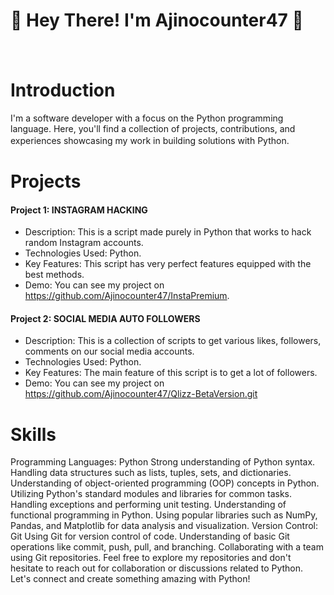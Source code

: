 # 👋 Hey There! I'm Ajinocounter47 👋 
ᅟ
# Introduction
I'm a software developer with a focus on the Python programming language. Here, you'll find a collection of projects, contributions, and experiences showcasing my work in building solutions with Python.
ᅟ

# Projects

#### Project 1: INSTAGRAM HACKING
- Description: This is a script made purely in Python that works to hack random Instagram accounts.
- Technologies Used: Python.
- Key Features: This script has very perfect features equipped with the best methods.
- Demo: You can see my project on https://github.com/Ajinocounter47/InstaPremium.

#### Project 2: SOCIAL MEDIA AUTO FOLLOWERS
- Description: This is a collection of scripts to get various likes, followers, comments on our social media accounts.
- Technologies Used: Python.
- Key Features: The main feature of this script is to get a lot of followers.
- Demo: You can see my project on https://github.com/Ajinocounter47/Qlizz-BetaVersion.git

# Skills

Programming Languages: Python
Strong understanding of Python syntax.
Handling data structures such as lists, tuples, sets, and dictionaries.
Understanding of object-oriented programming (OOP) concepts in Python.
Utilizing Python's standard modules and libraries for common tasks.
Handling exceptions and performing unit testing.
Understanding of functional programming in Python.
Using popular libraries such as NumPy, Pandas, and Matplotlib for data analysis and visualization.
Version Control: Git
Using Git for version control of code.
Understanding of basic Git operations like commit, push, pull, and branching.
Collaborating with a team using Git repositories.
Feel free to explore my repositories and don't hesitate to reach out for collaboration or discussions related to Python. Let's connect and create something amazing with Python!
